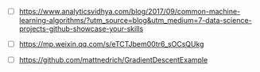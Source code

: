 - [ ] https://www.analyticsvidhya.com/blog/2017/09/common-machine-learning-algorithms/?utm_source=blog&utm_medium=7-data-science-projects-github-showcase-your-skills

- [ ] https://mp.weixin.qq.com/s/eTCTJbem00tr6_sOCsQUkg

- [ ] https://github.com/mattnedrich/GradientDescentExample
